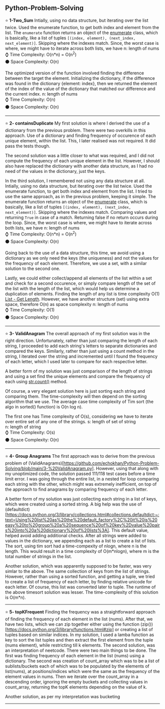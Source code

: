 ## Python-Problem-Solving

:star: **1-Two_Sum**
Intially, using no data structure, but iterating over the list twice. Used the enumerate function, to get both index and element from the list.
The `enumerate` function returns an object of the [enumerate](https://docs.python.org/3/library/functions.html#enumerate) class, which is 
basically, like a list of tuples `[(index, element), (next_index, next_element)]`.
Skipping where the indexes match.
Since, the worst case is where, we might have to iterate across both lists, we have
n: length of nums\
:watch: Time Complexity: O(n*n) = O(n<sup>2</sup>)\
:black_circle: Space Complexity: O(n)

The optimized version of the function involved finding the difference between the target the element.
Initializing the dictionary, if the difference was found in the dictionary {element: index}, then we returned the element of the
index of the value of the dictionary that matched our difference and the current index.
n: length of nums\
:watch: Time Complexity: O(n)\
:black_circle: Space Complexity: O(n)
***********************************************************************************************

:star: **2- containsDuplicate**
My first solution is where I derived the use of a dictionary from the previous problem. There were two overkills in this approach.
Use of a dictionary and finding frequency of occurence of each unique element, within the list. This, I later realised was not required.
It did pass the tests though.

The second solution was a little closer to what was required, and I did not compute the frequency of each unique element in the list.
However, I should also have replaced the dictionary with another data structure, as I had no need of the values in the dictionary, just the keys.

In the third solution, I remembered not using any data structure at all.
Intially, using no data structure, but iterating over the list twice. Used the enumerate function, to get both index and element from the list. I tried to use the same approach, as in the previous problem, keeping it simple.
The enumerate function returns an object of the [enumerate](https://docs.python.org/3/library/functions.html#enumerate) class, which is 
basically, like a list of tuples `[(index, element), (next_index, next_element)]`.
Skipping where the indexes match.
Comparing values and returning `True` in case of a match. Returning false if no return occurs during the loop.
Since, the worst case is where, we might have to iterate across both lists, we have
n: length of nums\
:watch: Time Complexity: O(n*n) = O(n<sup>2</sup>)\
:black_circle: Space Complexity: O(n)

Going back to the use of a data structure, this time, we avoid using a dictionary as we only need the keys (the uniqueness) and not the values for the frequency of each element. Therefore, we use a set, with a similar solution to the second one.

Lastly, we could either collect/append all elements of the list within a set and check for a second occurence, or simply compare length of the set of the list with the length of the list, which would help us determine a duplication of elements. Finding the length of any list is time complexity O(1) [List - Get Length](https://wiki.python.org/moin/TimeComplexity). However, we have another structure (set) using extra space, therefore O(n) as space complexity
n: length of nums\
:watch: Time Complexity: O(1)\
:black_circle: Space Complexity: O(n)
***********************************************************************************************

:star: **3- ValidAnagram**
The overall approach of my first solution was in the right direction. Unfortunately, rather than just comparing the length of each string, I proceeded to add each string's letters to separate dictionaries and compared the keys. 
Similarly, rather than just using a count method in the string, I iterated over the string and incremented until I found the frequency of each letter, which I used later to compare for each respective letter.

A better form of my solution was just comparison of the length of strings and using a set find the unique elements and compare the frequency of each using [str.count()](https://python-reference.readthedocs.io/en/latest/docs/str/count.html#:~:text=str.%20count(sub%5B%2C%20start%5B%2C%20end%5D%5D)) method.

Of course, a very elegant solution here is just sorting each string and comparing them. The time-complexity will then depend on the sorting algorithm that we use. The average case time complexity of Tim sort (the algo in sorted() function) is O(n log n).

The first one has Time complexity of O(s), considering we have to iterate over entire set of any one of the strings. 
s: length of set of string\
n: length of string\
:watch: Time Complexity: O(s)\
:black_circle: Space Complexity: O(n)
***********************************************************************************************

:star: **4- Group Anagrams**
The first approach was to derive from the previous problem of (ValidAnagrams)[https://github.com/echokhan/Python-Problem-Solving/blob/main/3-%20ValidAnagram.py]. However, using that along with my unoptimized code, the solution passed 111/118 test cases before a time limit error. I was going through the entire list, in a nested for loop comparing each string with the other, which might was extremely inefficient, on top of the approach to find anagrams by comparing frequency of each letter.

A better form of my solution was just collecting each string in a list of keys, which were created using a sorted string. A big help was the use of (defaultdict)[https://docs.python.org/3/library/collections.html#collections.defaultdict:~:text=Using%20list%20as%20the%20default_factory%2C%20it%20is%20easy%20to%20group%20a%20sequence%20of%20key%2Dvalue%20pairs%20into%20a%20dictionary%20of%20lists%3A]. This default value, helped avoid adding additional checks. After all strings were added to values in the dictionary, we appending each as a list to create a list of lists. The sort, using tim sort had a time-compexity of nlogn, where n is the length. This would result in a time complexity of O(m*nlogn), where m is the total number of strings in the list.

Another solution, which was apparently supposed to be faster, was very simlar to the above. The same collection of keys from the list of strings. However, rather than using a sorted function, and getting a tuple, we tried to create a list of frequency of each letter, by finding relative unicode for each letter. Of course, this list was converted later to tuple. The runtime of the above timesort solution was lesser. The time-complexity of this solution is O(m*n).
***********************************************************************************************

:star: **5- topKFrequent**
Finding the frequency was a straightforward approach of finding the frequency of each element in the list (nums). After that, we have two lists, which we can zip together either using the function (zip())[https://docs.python.org/3/library/functions.html#zip] or creating a list of tuples based on similar indices.
In my solution, I used a lamba function as key to sort the list tuples and then extract the first element from the tuple (nums element), while restricting till k elements.
The second solution, was an interpretation of neetcode. There were two main things to be done.
The first was finding frequency of each element in the list (nums) using a dictionary. The second was creation of count_array which was to be a list of sublists/buckets each of which was to be populated by the elements of list(nums), at positions/indices which were the same as the frequency of the element values in nums.
Then we iterate over the count_array in a descending order, ignoring the empty buckets and collecting values in count_array, returning the topK elements depending on the value of k.

Another solution, as per my interpretation was bucketing 
***********************************************************************************************